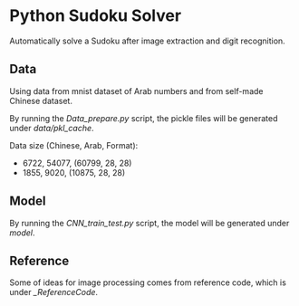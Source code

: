 # Python Sudoku Solver
Automatically solve a Sudoku after image extraction and digit recognition.

## Data
Using data from mnist dataset of Arab numbers and from self-made Chinese dataset.

By running the *Data_prepare.py* script, the pickle files will be generated under *data/pkl_cache*.

Data size (Chinese, Arab, Format): 
- 6722,	54077,	(60799, 28, 28)
- 1855,	9020,	(10875, 28, 28)

## Model
By running the *CNN_train_test.py* script, the model will be generated under *model*.

## Reference
Some of ideas for image processing comes from reference code, which is under *_ReferenceCode*.